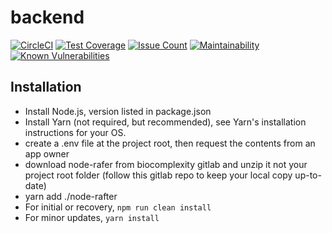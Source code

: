 # backend
[![CircleCI](https://circleci.com/gh/VTbiocomplexity/backend.svg?style=svg)](https://circleci.com/gh/VTbiocomplexity/backend)
[![Test Coverage](https://codeclimate.com/github/VTbiocomplexity/backend/badges/coverage.svg)](https://codeclimate.com/github/VTbiocomplexity/backend/coverage)
[![Issue Count](https://codeclimate.com/github/VTbiocomplexity/backend/badges/issue_count.svg)](https://codeclimate.com/github/VTbiocomplexity/backend/issues)
[![Maintainability](https://api.codeclimate.com/v1/badges/8e22ce19c2952eae93e2/maintainability)](https://codeclimate.com/github/VTbiocomplexity/backend/maintainability)
[![Known Vulnerabilities](https://snyk.io/test/github/VTbiocomplexity/backend/badge.svg)](https://snyk.io/test/github/VTbiocomplexity/backend)
## Installation

* Install Node.js, version listed in package.json
* Install Yarn (not required, but recommended), see Yarn's installation instructions for your OS.
* create a .env file at the project root, then request the contents from an app owner
* download node-rafer from biocomplexity gitlab and unzip it not your project root folder (follow this gitlab repo to keep your local copy up-to-date)
* yarn add ./node-rafter
* For initial or recovery, `npm run clean install`
* For minor updates, `yarn install`
